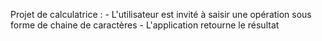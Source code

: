 Projet de calculatrice : 
    - L'utilisateur est invité à saisir une opération sous forme de chaine de caractères
    - L'application retourne le résultat
